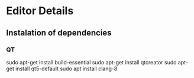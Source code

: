 # Editor Details

## Instalation of dependencies

### QT

sudo apt-get install build-essential
sudo apt-get install qtcreator
sudo apt-get install qt5-default
sudo apt install clang-8


